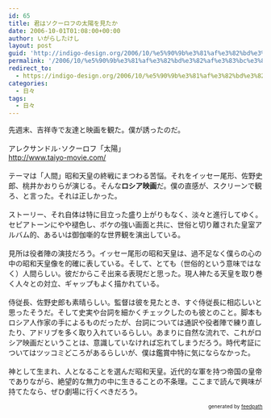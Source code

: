 ```yaml
---
id: 65
title: 君はソクーロフの太陽を見たか
date: 2006-10-01T01:08:00+00:00
author: いがらしたけし
layout: post
guid: 'http://indigo-design.org/2006/10/%e5%90%9b%e3%81%af%e3%82%bd%e3%82%af%e3%83%bc%e3%83%ad%e3%83%95%e3%81%ae%e5%a4%aa%e9%99%bd%e3%82%92%e8%a6%8b%e3%81%9f%e3%81%8b/'
permalink: '/2006/10/%e5%90%9b%e3%81%af%e3%82%bd%e3%82%af%e3%83%bc%e3%83%ad%e3%83%95%e3%81%ae%e5%a4%aa%e9%99%bd%e3%82%92%e8%a6%8b%e3%81%9f%e3%81%8b/'
redirect_to:
  - https://indigo-design.org/2006/10/%e5%90%9b%e3%81%af%e3%82%bd%e3%82%af%e3%83%bc%e3%83%ad%e3%83%95%e3%81%ae%e5%a4%aa%e9%99%bd%e3%82%92%e8%a6%8b%e3%81%9f%e3%81%8b/
categories:
  - 日々
tags:
  - 日々
---
```

先週末、吉祥寺で友達と映画を観た。僕が誘ったのだ。<br /><br />アレクサンドル･ソクーロフ「太陽」<br /><a href="http://www.taiyo-movie.com/">http://www.taiyo-movie.com/</a><br /><br />テーマは「人間」昭和天皇の終戦にまつわる苦悩。それをイッセー尾形、佐野史郎、桃井かおりらが演じる。そんな<span style="font-weight: bold">ロシア映画</span>だ。僕の直感が、スクリーンで観ろ、と言った。それは正しかった。<br /><br />ストーリー、それ自体は特に目立った盛り上がりもなく、淡々と進行してゆく。セピアトーンにやや褪色し、ボケの強い画面と共に、世俗と切り離された皇室アルバム的、あるいは御伽噺的な世界観を演出している。<br /><br />見所は役者陣の演技だろう。イッセー尾形の昭和天皇は、過不足なく僕らの心の中の昭和天皇像を的確に表している。そして、とても（世俗的という意味ではなく）人間らしい。彼だからこそ出来る表現だと思った。現人神たる天皇を取り巻く人々との対立、ギャップもよく描かれている。<br /><br />侍従長、佐野史郎も素晴らしい。監督は彼を見たとき、すぐ侍従長に相応しいと思ったそうだ。そして史実や台詞を細かくチェックしたのも彼とのこと。脚本もロシア人作家の手によるものだったが、台詞については通訳や役者陣で練り直したり、アドリブを多く取り入れているらしい。あまりに自然な流れで、これがロシア映画だということは、意識していなければ忘れてしまうだろう。時代考証についてはツッコミどころがあるらしいが、僕は鑑賞中特に気にならなかった。<br /><br />神として生まれ、人となることを選んだ昭和天皇。近代的な軍を持つ帝国の皇帝でありながら、絶望的な無力の中に生きることの不条理。ここまで読んで興味が持てたなら、ぜひ劇場に行くべきだろう。<br />
<div style="text-align: right;font-size: 10px">
&nbsp;&nbsp;<span>generated by <a href="http://feedpath.jp">feedpath</a></span>
</div>